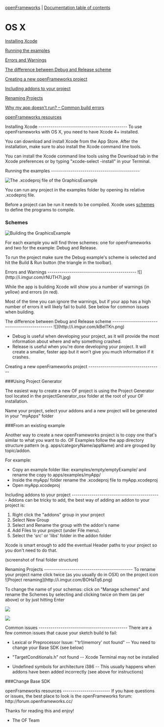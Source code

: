 [openFrameworks](http://openframeworks.cc/) | [Documentation table of contents](table_of_contents.md)

OS X
====


[Installing Xcode](#installing)

[Running the examples](#running)

[Errors and Warnings](#errors)

[The difference between Debug and Release scheme](#debugrelease)

[Creating a new openFrameworks project](#creatingnew)

[Including addons to your project](#addons)

[Renaming Projects](#renaming)

[Why my app doesn't run? – Common build errors](#issues)

[openFrameworks resources](#resources)


<a name="installing" />
Installing Xcode
---------------------------------------------
To use openFrameworks with OS X, you need to have Xcode 4+ installed. 

You can download and install Xcode from the App Store. After the installation, make sure to also install the Xcode command line tools.

You can install the Xcode command line tools using the Download tab in the Xcode preferences or by typing "xcode-select -install" in your Terminal.

<a name="running" />
Running the examples
---------------------------------------------

![The .xcodeproj file of the GraphicsExample ](http://i.imgur.com/0WbPVqF.png)


You can run any project in the examples folder by opening its relative .xcodeproj file. 

Before a project can be run it needs to be compiled. Xcode uses [schemes](https://developer.apple.com/library/mac/featuredarticles/XcodeConcepts/Concept-Schemes.html) to define the programs to compile. 


### Schemes

![Building the GraphicsExample](http://i.imgur.com/A4GZsgT.png)

For each example you will find three schemes: one for openFrameworks and two for the example: Debug and Release. 

To run the project make sure the Debug example's scheme is selected and hit the Build & Run button (the triangle in the toolbar).


<a name="errors" />
Errors and Warnings
---------------------------------------------
![](http://i.imgur.com/rNUTH7l.jpg)

While the app is building Xcode will show you a number of warnings (in yellow) and errors (in red). 

Most of the time you can ignore the warnings, but if your app has a high number of errors it will likely fail to build. See below for common issues when building.



<a name="debugrelease" />
The difference between Debug and Release scheme
-----------------------------------------------
![](http://i.imgur.com/kBelTKn.png)


- Debug is useful when developing your project, as it will provide the most information about where and why something crashed.
- Release is useful when you're done developing your project. It will create a smaller, faster app but it won't give you much information if it crashes.




<a name="creatingnew" />
Creating a new openFrameworks project
-------------------------------------

###Using Project Generator

The easiest way to create a new OF project is using the Project Generator tool located in the projectGenerator_osx folder at the root of your OF installation.

Name your project, select your addons and a new project will be generated in your "myApps" folder

###From an existing example

Another way to create a new openFrameworks project is to copy one that's similar to what you want to do. OF Examples follow the app directory structure pattern (e.g. apps/categoryName/appName) and are grouped by topic/addon.

For example:

- Copy an example folder like: examples/empty/emptyExample/ and rename the copy to apps/examples/myApp/
- Inside the myApp/ folder rename the .xcodeproj file to myApp.xcodeproj
- Open myApp.xcodeproj

<a name="addons" />
Including addons to your project
---------------------------------------------
Addons can be tricky to add, the best way of adding an addon to your project is:

1. Right click the "addons" group in your project 
2. Select New Group 
3. Select and Rename the group with the addon's name 
4. Add Files to your project (under File menu). 
5. Select the 'src' or 'libs' folder in the addon folder

Xcode is smart enough to add the eventual Header paths to your project so you don't need to do that.

(screenshot of final folder structure)


<a name="renaming" />
Renaming Projects
---------------------------------------------
To rename your project name click twice (as you usually do in OSX) on the project icon 
![Project renaming](http://i.imgur.com/BOHaTq6.png)

To change the name of your schemas: click on "Manage schemes" and rename the Schemes by selecting and clicking twice on them (as per above) or by just hitting Enter

![](http://i.imgur.com/8cHC9eB.png)

![](http://i.imgur.com/NNtXWO3.png)






<a name="issues" />
Common issues 
---------------------------------------------
There are a few common issues that cause your sketch build to fail:

- Lexical or Preprocessor Issue: "'tr1/memory' not found"
-- You need to change your Base SDK (see below) 

- "TargetConditionals.h" not found
-- Xcode Terminal may not be installed

- Undefined symbols for architecture i386
-- This usually happens when addons have been added incorrectly (see above for instructions)


###Change Base SDK

<a name="resources" />
openFrameworks resources
------------------------
If you have questions or issues, the best place to look is the openFrameworks forum: 
http://forum.openframeworks.cc/


Thanks for reading this and enjoy!
- The OF Team
